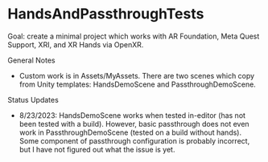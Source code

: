 # HandsAndPassthroughTests

Goal: create a minimal project which works with AR Foundation, Meta Quest Support, XRI, and XR Hands via OpenXR.

General Notes
- Custom work is in Assets/MyAssets. There are two scenes which copy from Unity templates: HandsDemoScene and PassthroughDemoScene.

Status Updates
- 8/23/2023: HandsDemoScene works when tested in-editor (has not been tested with a build). However, basic passthrough does not even work in PassthroughDemoScene (tested on a build without hands). Some component of passthrough configuration is probably incorrect, but I have not figured out what the issue is yet.
